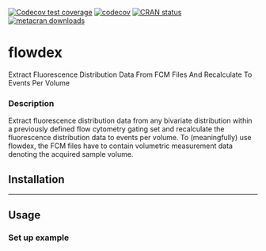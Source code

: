 <!-- badges: start -->
[![Codecov test coverage](https://codecov.io/gh/bpollner/flowdex/branch/main/graph/badge.svg)](https://app.codecov.io/gh/bpollner/flowdex?branch=main)
[![codecov](https://codecov.io/gh/bpollner/flowdex/branch/main/graph/badge.svg)](https://codecov.io/gh/bpollner/flowdex)
[![CRAN status](https://www.r-pkg.org/badges/version/flowdex)](https://CRAN.R-project.org/package=flowdex)
[![metacran downloads](https://cranlogs.r-pkg.org/badges/grand-total/flowdex)](https://cran.r-project.org/package=flowdex)
<!-- badges: end -->


# flowdex
Extract Fluorescence Distribution Data From FCM Files And Recalculate To Events Per Volume

### Description
Extract fluorescence distribution data from any bivariate distribution within a previously defined flow cytometry gating set and recalculate the fluorescence distribution data to events per volume. To (meaningfully) use flowdex, the FCM files have to contain volumetric measurement data denoting the acquired sample volume.


## Installation


***

## Usage
### Set up example


